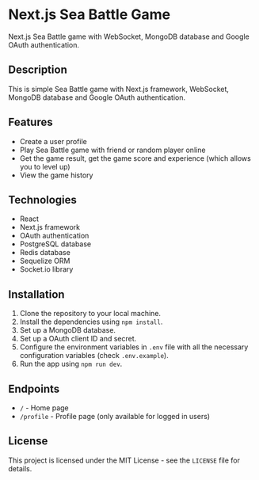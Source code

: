 # Next.js Sea Battle Game

Next.js Sea Battle game with WebSocket, MongoDB database and Google OAuth authentication.

## Description
This is simple Sea Battle game with Next.js framework, WebSocket, MongoDB database and Google OAuth authentication.

## Features
- Create a user profile
- Play Sea Battle game with friend or random player online
- Get the game result, get the game score and experience (which allows you to level up)
- View the game history

## Technologies
- React
- Next.js framework
- OAuth authentication
- PostgreSQL database
- Redis database
- Sequelize ORM
- Socket.io library

## Installation
1. Clone the repository to your local machine.
2. Install the dependencies using `npm install`.
3. Set up a MongoDB database.
4. Set up a OAuth client ID and secret.
5. Configure the environment variables in `.env` file with all the necessary configuration variables (check `.env.example`).
6. Run the app using `npm run dev`.

## Endpoints
- `/` - Home page
- `/profile` - Profile page (only available for logged in users)

## License
This project is licensed under the MIT License - see the `LICENSE` file for details.